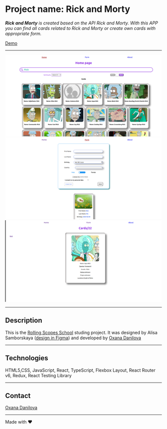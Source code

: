 # Project name: Rick and Morty

_**Rick and Morty** is created based on the API Rick and Morty. With this APP you can find all cards related to Rick and Morty or create own cards with appropriate form._

[Demo](https://oxanadanilova.github.io/rick_and_morty/react-redux)

---

![Home page](./public/images/home-page.png)
![Form page](./public/images/form-page.png)
![Card page](./public/images/card-page.png)

---

## Description

This is the [Rolling Scopes School](https://rs.school/index.html) studing project.
It was designed by Alisa Samborskaya ([design in Figma](https://www.figma.com/file/jfEFwkXVj1WRq7sUHDr8os/PetStory-online?node-id=0%3A1)) and developed by [Oxana Danilova](https://github.com/OxanaDanilova)

---

## Technologies

HTML5,CSS, JavaScript, React, TypeScript, Flexbox Layout, React Router v6, Redux, React Testing Library

---

## Contact

[Oxana Danilova](https://www.linkedin.com/in/oxana-danilova-b082a0156/)

---

Made with ❤️

